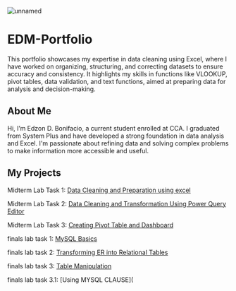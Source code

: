 
![unnamed](https://github.com/user-attachments/assets/9bb1f4ea-22f4-404a-bd67-62def092f04e)


# EDM-Portfolio
This portfolio showcases my expertise in data cleaning using Excel, where I have worked on organizing, structuring, and correcting datasets to ensure accuracy and consistency. It highlights my skills in functions like VLOOKUP, pivot tables, data validation, and text functions, aimed at preparing data for analysis and decision-making.

## About Me
Hi, I’m Edzon D. Bonifacio, a current student enrolled at CCA. I graduated from System Plus and have developed a strong foundation in data analysis and Excel. I'm passionate about refining data and solving complex problems to make information more accessible and useful.

## My Projects
Midterm Lab Task 1: [Data Cleaning and Preparation using excel](Midterm%20Lab%20Task%201/task1.md)

Midterm Lab Task 2: [Data Cleaning and Transformation Using Power Query Editor ](Midterm%20Lab%20Task%202/task1)

Midterm Lab Task 3: [Creating Pivot Table and Dashboard](Midterm%20Task%203)

finals lab task 1: [MySQL Basics](finals%20lab%20task%201/README.md)

finals lab task 2: [Transforming ER into Relational Tables](finals%20lab%20task%202)

finals lab task 3: [Table Manipulation](finals%20lab%20task%203)

finals lab task 3.1: [Using MYSQL CLAUSE](
